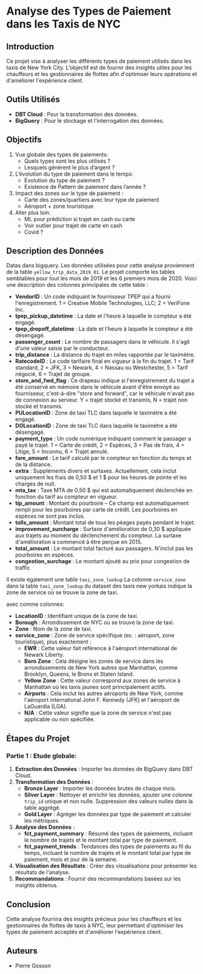 # Analyse des Types de Paiement dans les Taxis de NYC

## Introduction
Ce projet vise à analyser les différents types de paiement utilisés dans les taxis de New York City. L'objectif est de fournir des insights utiles pour les chauffeurs et les gestionnaires de flottes afin d'optimiser leurs opérations et d'améliorer l'expérience client.

## Outils Utilisés
- **DBT Cloud** : Pour la transformation des données.
- **BigQuery** : Pour le stockage et l'interrogation des données.

## Objectifs
1. Vue globale des types de paiements:
    * Quels types sont les plus utilisés ?
    *  Lesquels génèrent le plus d’argent ?
2. L’évolution du type de paiement dans le temps: 
    * Evolution du type de paiement ?
    * Existence de Pattern de paiement dans l’année ?
3. Impact des zones sur le type de paiement :
    * Carte des zones/quartiers avec leur type de paiement
    * Aéroport + zone touristique 
4. Aller plus loin:
    * ML pour prédiction si trajet en cash ou carte
    * Voir outlier pour trajet de carte en cash
    * Covid ?


## Description des Données
Datas dans bigquery.
Les données utilisées pour cette analyse proviennent de la table `yellow_trip_data_2019_01`. Le projet comporte les tables semblables pour tout les mois de 2019 et les 6 premiers mois de 2020.
 Voici une description des colonnes principales de cette table :

- **VendorID** : Un code indiquant le fournisseur TPEP qui a fourni l'enregistrement. 1 = Creative Mobile Technologies, LLC; 2 = VeriFone Inc.
- **tpep_pickup_datetime** : La date et l'heure à laquelle le compteur a été engagé.
- **tpep_dropoff_datetime** : La date et l'heure à laquelle le compteur a été désengagé.
- **passenger_count** : Le nombre de passagers dans le véhicule. Il s'agit d'une valeur saisie par le conducteur.
- **trip_distance** : La distance du trajet en miles rapportée par le taximètre.
- **RatecodeID** : Le code tarifaire final en vigueur à la fin du trajet. 1 = Tarif standard, 2 = JFK, 3 = Newark, 4 = Nassau ou Westchester, 5 = Tarif négocié, 6 = Trajet de groupe.
- **store_and_fwd_flag** : Ce drapeau indique si l'enregistrement du trajet a été conservé en mémoire dans le véhicule avant d'être envoyé au fournisseur, c'est-à-dire "store and forward", car le véhicule n'avait pas de connexion au serveur. Y = trajet stocké et transmis, N = trajet non stocké et transmis.
- **PULocationID** : Zone de taxi TLC dans laquelle le taximètre a été engagé.
- **DOLocationID** : Zone de taxi TLC dans laquelle le taximètre a été désengagé.
- **payment_type** : Un code numérique indiquant comment le passager a payé le trajet. 1 = Carte de crédit, 2 = Espèces, 3 = Pas de frais, 4 = Litige, 5 = Inconnu, 6 = Trajet annulé.
- **fare_amount** : Le tarif calculé par le compteur en fonction du temps et de la distance.
- **extra** : Suppléments divers et surtaxes. Actuellement, cela inclut uniquement les frais de 0,50 $ et 1 $ pour les heures de pointe et les charges de nuit.
- **mta_tax** : Taxe MTA de 0,50 $ qui est automatiquement déclenchée en fonction du tarif au compteur en vigueur.
- **tip_amount** : Montant du pourboire – Ce champ est automatiquement rempli pour les pourboires par carte de crédit. Les pourboires en espèces ne sont pas inclus.
- **tolls_amount** : Montant total de tous les péages payés pendant le trajet.
- **improvement_surcharge** : Surtaxe d'amélioration de 0,30 $ appliquée aux trajets au moment du déclenchement du compteur. La surtaxe d'amélioration a commencé à être perçue en 2015.
- **total_amount** : Le montant total facturé aux passagers. N'inclut pas les pourboires en espèces.
- **congestion_surchage** : Le montant ajouté au prix pour congestion de traffic

Il existe également une table `taxi_zone_lookup`
La colonne `service_zone` dans la table `taxi_zone_lookup` du dataset des taxis new yorkais indique la zone de service où se trouve la zone de taxi. 

avec comme colonnes:
- **LocationID** : Identifiant unique de la zone de taxi.
- **Borough** : Arrondissement de NYC où se trouve la zone de taxi.
- **Zone** : Nom de la zone de taxi.
- **service_zone** : Zone de service spécifique (ex. : aéroport, zone touristique), plus exactement :
    - **EWR** : Cette valeur fait référence à l'aéroport international de Newark Liberty.
    - **Boro Zone** : Cela désigne les zones de service dans les arrondissements de New York autres que Manhattan, comme Brooklyn, Queens, le Bronx et Staten Island.
    - **Yellow Zone** : Cette valeur correspond aux zones de service à Manhattan où les taxis jaunes sont principalement actifs.
    - **Airports** : Cela inclut les autres aéroports de New York, comme l'aéroport international John F. Kennedy (JFK) et l'aéroport de LaGuardia (LGA).
    - **N/A** : Cette valeur signifie que la zone de service n'est pas applicable ou non spécifiée.



## Étapes du Projet
### Partie 1 : Etude globale: 

1. **Extraction des Données** : Importer les données de BigQuery dans DBT Cloud.
2. **Transformation des Données** :
    - **Bronze Layer** : Importer les données brutes de chaque mois.
    - **Silver Layer** : Nettoyer et enrichir les données, ajouter une colonne `trip_id` unique et non nulle. Suppression des valeurs nulles dans la table aggrégé.
    - **Gold Layer** : Agréger les données par type de paiement et calculer les métriques.
3. **Analyse des Données** :
    - **fct_payment_summary** : Résumé des types de paiements, incluant le nombre de trajets et le montant total par type de paiement.
    - **fct_payment_trends** : Tendances des types de paiements au fil du temps, incluant le nombre de trajets et le montant total par type de paiement, mois et jour de la semaine.
4. **Visualisation des Résultats** : Créer des visualisations pour présenter les résultats de l'analyse.
5. **Recommandations** : Fournir des recommandations basées sur les insights obtenus.

## Conclusion
Cette analyse fournira des insights précieux pour les chauffeurs et les gestionnaires de flottes de taxis à NYC, leur permettant d'optimiser les types de paiement acceptés et d'améliorer l'expérience client.

## Auteurs
- Pierre Gosson

